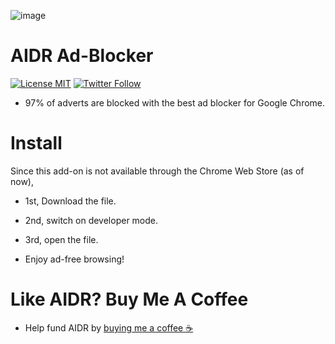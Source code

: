 ![image](https://user-images.githubusercontent.com/102999216/215234598-ec58e067-f2ac-469e-9b71-e2ceb90b2ccb.png)
# AIDR Ad-Blocker
[![License MIT](https://user-images.githubusercontent.com/102999216/216479899-5acf037b-8be8-44f8-9353-b633dc1c4113.svg)](LICENSE)
[![Twitter Follow](https://img.shields.io/twitter/follow/NotTimNotHere?style=social)](https://twitter.com/nottimnothere)

* 97% of adverts are blocked with the best ad blocker for Google Chrome.
# Install
Since this add-on is not available through the Chrome Web Store (as of now),

* 1st, Download the file.

* 2nd, switch on developer mode.

* 3rd, open the file.

* Enjoy ad-free browsing!

# Like AIDR? Buy Me A Coffee

* Help fund AIDR by [buying me a coffee ☕️](https://www.buymeacoffee.com/NotTimNotHere)
